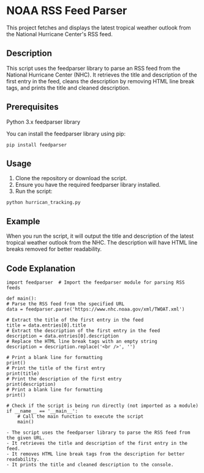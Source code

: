 
# NOAA RSS Feed Parser

This project fetches and displays the latest tropical weather outlook from the National Hurricane Center's RSS feed.

## Description

This script uses the feedparser library to parse an RSS feed from the National Hurricane Center (NHC). It retrieves the title and description of the first entry in the feed, cleans the description by removing HTML line break tags, and prints the title and cleaned description.
## Prerequisites

Python 3.x
feedparser library

You can install the feedparser library using pip:

```pip install feedparser```

## Usage

1. Clone the repository or download the script.
2. Ensure you have the required feedparser library installed.
3. Run the script:

```python hurrican_tracking.py```


## Example

When you run the script, it will output the title and description of the latest tropical weather outlook from the NHC. The description will have HTML line breaks removed for better readability.
## Code Explanation

``` 
import feedparser  # Import the feedparser module for parsing RSS feeds

def main():
# Parse the RSS feed from the specified URL
data = feedparser.parse('https://www.nhc.noaa.gov/xml/TWOAT.xml')

# Extract the title of the first entry in the feed
title = data.entries[0].title
# Extract the description of the first entry in the feed
description = data.entries[0].description
# Replace the HTML line break tags with an empty string
description = description.replace('<br />', '')

# Print a blank line for formatting
print()
# Print the title of the first entry
print(title)
# Print the description of the first entry
print(description)
# Print a blank line for formatting
print()

# Check if the script is being run directly (not imported as a module)
if __name__ == '__main__':
	# Call the main function to execute the script
	main()
```
	
	- The script uses the feedparser library to parse the RSS feed from the given URL.
	- It retrieves the title and description of the first entry in the feed.
	- It removes HTML line break tags from the description for better readability.
	- It prints the title and cleaned description to the console.
